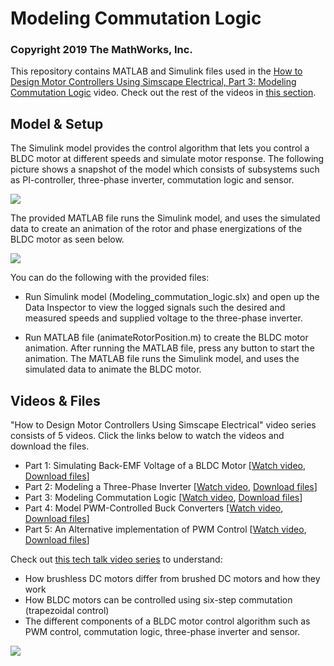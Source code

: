 # Modeling Commutation Logic
### Copyright 2019 The MathWorks, Inc.

This repository contains MATLAB and Simulink files used in the [How to Design Motor Controllers Using Simscape Electrical, Part 3: Modeling Commutation Logic](https://www.youtube.com/watch?v=NH0O1-mjysU&list=PLn8PRpmsu08pqegLB5CqfgZCtuK5UKIrx&index=3) video. Check out the rest of the videos in [this section](#videos).

## Model & Setup

The Simulink model provides the control algorithm that lets you control a BLDC motor at different speeds and simulate motor response. The following picture shows a snapshot of the model which consists of subsystems such as PI-controller, three-phase inverter,  commutation logic and sensor. 

![](model.png)

The provided MATLAB file runs the Simulink model, and uses the simulated data to create an animation of the rotor and phase energizations of the BLDC motor as seen below.

![](animation.gif)

You can do the following with the provided files:

- Run Simulink model (Modeling_commutation_logic.slx) and open up the Data Inspector to view the logged signals such the desired and measured speeds and supplied voltage to the three-phase inverter.

- Run MATLAB file (animateRotorPosition.m) to create the BLDC motor animation. After running the MATLAB file, press any button to start the animation. The MATLAB file runs the Simulink model, and uses the simulated data to animate the BLDC motor.

## Videos & Files
"How to Design Motor Controllers Using Simscape Electrical" video series consists of 5 videos. Click the links below to watch the videos and download the files. 

  - Part 1: Simulating Back-EMF Voltage of a BLDC Motor [[Watch video](https://www.youtube.com/watch?v=JDgvBZbnfPw&list=PLn8PRpmsu08pqegLB5CqfgZCtuK5UKIrx&index=1), [Download files](https://github.com/mathworks/Design-motor-controllers-with-Simscape-Electrical/tree/master/1-Simulating-back-emf-voltage-of-a-BLDC-motor)]
  - Part 2: Modeling a Three-Phase Inverter [[Watch video](https://www.youtube.com/watch?v=dghUC_IAj1Q&list=PLn8PRpmsu08pqegLB5CqfgZCtuK5UKIrx&index=2), [Download files](https://github.com/mathworks/Design-motor-controllers-with-Simscape-Electrical/tree/master/2-Modeling-a-three-phase-inverter)]
  - Part 3: Modeling Commutation Logic [[Watch video](https://www.youtube.com/watch?v=NH0O1-mjysU&list=PLn8PRpmsu08pqegLB5CqfgZCtuK5UKIrx&index=3), [Download files](https://github.com/mathworks/Design-motor-controllers-with-Simscape-Electrical/tree/master/3-Modeling-commutation-logic)]
  - Part 4: Model PWM-Controlled Buck Converters [[Watch video](https://www.youtube.com/watch?v=bMJVmyv76Bs&list=PLn8PRpmsu08pqegLB5CqfgZCtuK5UKIrx&index=4), [Download files](https://github.com/mathworks/Design-motor-controllers-with-Simscape-Electrical/tree/master/4-Modeling-a-PWM-controlled-buck-converter)]
  - Part 5: An Alternative implementation of PWM Control [[Watch video](https://www.youtube.com/watch?v=_abK4wVDL4Y&list=PLn8PRpmsu08pqegLB5CqfgZCtuK5UKIrx&index=5), [Download files](https://github.com/mathworks/Design-motor-controllers-with-Simscape-Electrical/tree/master/5-PWM-control-of-a-BLDC-motor)]

Check out [this tech talk video series](https://www.youtube.com/playlist?list=PLn8PRpmsu08qL-EG3DRMtRyokpXQJyhp7) to understand: 
  
  - How brushless DC motors differ from brushed DC motors and how they work 
  - How BLDC motors can be controlled using six-step commutation (trapezoidal control)
  - The different components of a BLDC motor control algorithm such as PWM control, commutation logic, three-phase inverter and sensor. 

  ![](algorithm.png)

